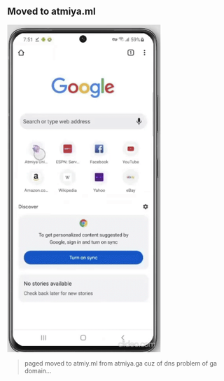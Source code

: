 ## **Moved to atmiya.ml**

<img alt="demo" src="./img/demo.gif" width="350px">

>paged moved to atmiy.ml from atmiya.ga cuz of dns problem of ga domain...